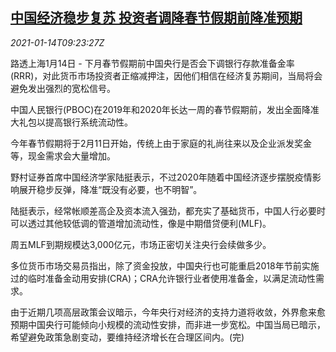 <!--1610619797000-->
[中国经济稳步复苏 投资者调降春节假期前降准预期](https://cn.reuters.com/article/china-covid-economy-recovery-0114-idCNKBS29J11V)
------

<div><i>2021-01-14T09:23:27Z</i></div><p>路透上海1月14日 - 下月春节假期前中国央行是否会下调银行存款准备金率(RRR)，对此货币市场投资者正缩减押注，因他们相信在经济复苏期间，当局将会避免发出强烈的宽松信号。</p><p>中国人民银行(PBOC)在2019年和2020年长达一周的春节假期前，发出全面降准大礼包以提高银行系统流动性。</p><p>今年春节假期将于2月11日开始，传统上由于家庭的礼尚往来以及企业派发奖金等，现金需求会大量增加。</p><p>野村证券首席中国经济学家陆挺表示，不过2020年随着中国经济逐步摆脱疫情影响展开稳步反弹，降准“既没有必要，也不明智”。</p><p>陆挺表示，经常帐顺差高企及资本流入强劲，都充实了基础货币，中国人行必要时可以透过其他较低调的管道增加流动性，像是中期借贷便利(MLF)。</p><p>周五MLF到期规模达3,000亿元，市场正密切关注央行会续做多少。</p><p>多位货币市场交易员指出，除了资金投放，中国央行也可能重启2018年节前实施过的临时准备金动用安排(CRA)；CRA允许银行业者使用准备金，以满足流动性需求。</p><p>由于近期几项高层政策会议暗示，今年央行对经济的支持力道将收敛，外界愈来愈预期中国央行可能倾向小规模的流动性安排，而非进一步宽松。中国当局已暗示，希望避免政策急剧变动，要维持经济增长在合理区间内。(完)</p>
